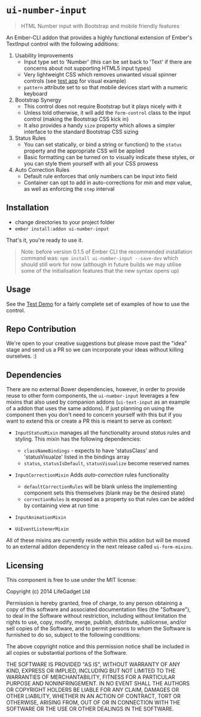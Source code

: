 # `ui-number-input` #

> HTML Number input with Bootstrap and mobile friendly features

An Ember-CLI addon that provides a highly functional extension of Ember's TextInput control with the following additions:

1. Usability Improvements
	- Input type set to 'Number' (this can be set back to 'Text' if there are concerns about not supporting HTML5 input types)
	- Very lightweight CSS which removes unwanted visual spinner controls (see [test app](http://development.ui-number-input.divshot.io/) for visual example)
	- `pattern` attribute set to so that mobile devices start with a numeric keyboard
1. Bootstrap Synergy
	- This control does not require Bootstrap but it plays nicely with it
	- Unless told otherwise, it will add the `form-control` class to the input control (making the Bootstrap CSS kick in)
	- It also provides a handy `size` property which allows a simpler interface to the standard Bootstrap CSS sizing
1. Status Rules
	- You can set statically, or bind a string or function() to the `status` property and the appropriate CSS will be applied
	- Basic formatting can be turned on to visually indicate these styles, or you can style them yourself with all your CSS prowess
1. Auto Correction Rules
	- Default rule enforces that only numbers can be input into field
	- Container can opt to add in auto-corrections for *min* and *max* value, as well as enforcing the `step` interval 

## Installation

* change directories to your project folder
* `ember install:addon ui-number-input`

That's it, you're ready to use it.

> Note: before version 0.1.5 of Ember CLI the recommended installation command was: `npm install ui-number-input --save-dev` which should still work for now 
> (although in future builds we may utilise some of the initialisation features that the new syntax opens up)

## Usage ##

See the [Test Demo](http://development.ui-number-input.divshot.io/) for a fairly complete set of examples of how to use the control.

## Repo Contribution

We're open to your creative suggestions but please move past the "idea" stage and send us a PR so we can incorporate your ideas without killing ourselves. :)

## Dependencies ##

There are no external Bower dependencies, however, in order to provide reuse to other form components, the `ui-number-input` leverages a few mixins that also used by companion addons (`ui-text-input` as an example of a addon that uses the same addons). If just planning on using the component then you don't need to concern yourself with this but if you want to extend this or create a PR this is meant to serve as context:

- `InputStatusMixin`
	manages all the functionality around *status* rules and styling. This mixin has the following dependencies:
	
	- `classNameBindings` - expects to have 'statusClass' and 'statusVisualze' listed in the bindings array
	- `status`, `statusIsDefault`, `statusVisualize` become reserved names
- `InputCorrectionMixin`
	Adds *auto-correction* rules functionality

	- `defaultCorrectionRules` will be blank unless the implementing component sets this themselves (blank may be the desired state)
	- `correctionRules` is exposed as a property so that rules can be added by containing view at run time

- `InputAnimationMixin`
- `UiEventListenerMixin`

All of these mixins are currently reside within this addon but will be moved to an external addon dependency in the next release called `ui-form-mixins`.


## Licensing

This component is free to use under the MIT license:

Copyright (c) 2014 LifeGadget Ltd

Permission is hereby granted, free of charge, to any person obtaining a copy of
this software and associated documentation files (the "Software"), to deal in
the Software without restriction, including without limitation the rights to
use, copy, modify, merge, publish, distribute, sublicense, and/or sell copies
of the Software, and to permit persons to whom the Software is furnished to do
so, subject to the following conditions:

The above copyright notice and this permission notice shall be included in all
copies or substantial portions of the Software.

THE SOFTWARE IS PROVIDED "AS IS", WITHOUT WARRANTY OF ANY KIND, EXPRESS OR
IMPLIED, INCLUDING BUT NOT LIMITED TO THE WARRANTIES OF MERCHANTABILITY,
FITNESS FOR A PARTICULAR PURPOSE AND NONINFRINGEMENT. IN NO EVENT SHALL THE
AUTHORS OR COPYRIGHT HOLDERS BE LIABLE FOR ANY CLAIM, DAMAGES OR OTHER
LIABILITY, WHETHER IN AN ACTION OF CONTRACT, TORT OR OTHERWISE, ARISING FROM,
OUT OF OR IN CONNECTION WITH THE SOFTWARE OR THE USE OR OTHER DEALINGS IN THE
SOFTWARE.